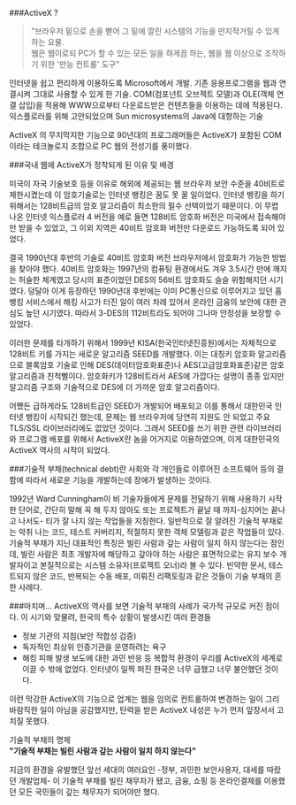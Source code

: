 ###ActiveX ?

>"브라우저 밑으로 손을 뻗어 그 밑에 깔린 시스템의 기능을 만지작거릴 수 있게 하는 요물.   
>웹은 웹이로되 PC가 할 수 있는 모든 일을 하게끔 하는, 웹을 웹 이상으로 조작하기 위한 '만능 컨트롤' 도구"
 
인터넷을 쉽고 편리하게 이용하도록 Microsoft에서 개발. 기존 응용프로그램을 웹과 연결시켜 그대로 사용할 수 있게 한 기술. COM(컴포넌트 오브젝트 모델)과 OLE(객체 연결 삽입)을 적용해 WWW으로부터 다운로드받은 컨텐츠들을 이용하는 데에 적용된다. 익스플로러를 위해 고안되었으며 Sun microsystems의 Java에 대항하는 기술

ActiveX 의 무지막지한 기능으로 90년대의 프로그래머들은 ActiveX가 포함된 COM이라는 테크놀로지 조합으로 PC 웹의 전성기를 풍미했다.


###국내 웹에 ActiveX가 정착되게 된 이유 및 배경

미국이 자국 기술보호 등을 이유로 해외에 제공되는 웹 브라우저 보안 수준을 40비트로 제한시켰는데 이 암호기술로는 인터넷 뱅킹은 꿈도 못 꿀 일이었다. 인터넷 뱅킹을 하기 위해서는 128비트급의 암호 알고리즘이 최소한의 필수 선택이었기 때문이다. 이 무렵 나온 인터넷 익스플로러 4 버전을 예로 들면 128비트 암호화 버전은 미국에서 접속해야만 받을 수 있었고, 그 이외 지역은 40비트 암호화 버전만 다운로드 가능하도록 되어 있었다. 

결국 1990년대 후반의 기술로 40비트 암호화 버전 브라우저에서 암호화가 가능한 방법을 찾아야 했다. 40비트 암호화는 1997년의 컴퓨팅 환경에서도 겨우 3.5시간 만에 깨지는 허술한 체계였고 당시의 표준이었던 DES의 56비트 암호화도 슬슬 위험해지던 시기였다. 덩달아 이게 등장하던 1990년대 후반에는 이미 PC통신으로 이루어지고 있던 홈뱅킹 서비스에서 해킹 사고가 터진 일이 여러 차례 있어서 온라인 금융의 보안에 대한 관심도 높던 시기였다. 따라서 3-DES의 112비트라도 되어야 그나마 안정성을 보장할 수 있었다. 

이러한 문제를 타개하기 위해서 1999년 KISA(한국인터넷진흥원)에서는 자체적으로 128비트 키를 가지는 새로운 알고리즘 SEED를 개발했다. 이는 대칭키 암호화 알고리즘으로 블록암호 기술로 인해 DES(데이터암호화표준)나 AES(고급암호화표준)같은 암호 알고리즘과 친척뻘이다. 암호화키가 128비트라서 AES에 가깝다는 설명이 종종 있지만 알고리즘 구조와 기술적으로 DES에 더 가까운 암호 알고리즘이다.

어쨌든 급하게라도 128비트급인 SEED가 개발되어 배포되고 이를 통해서 대한민국 인터넷 뱅킹이 시작되긴 했는데, 문제는 웹 브라우저에 당연히 지원도 안 되었고 주요 TLS/SSL 라이브러리에도 없었던 것이다. 그래서 SEED를 쓰기 위한 관련 라이브러리와 프로그램 배포를 위해서 ActiveX란 놈을 어거지로 이용하였으며, 이게 대한민국의 ActiveX 역사의 시작이 되었다.

###기술적 부채(technical debt)란 사회와 각 개인들로 이루어진 소프트웨어 등의 결함에 따라서 새로운 기능을 개발하는데 장애가 발생하는 것이다.

1992년 Ward Cunningham이 비 기술자들에게 문제를 전달하기 위해 사용하기 시작한 단어로,  간단히 말해 꼭 해 두지 않아도 또는 프로젝트가 끝날 때 까지-심지어는 끝나고 나서도- 티가 잘 나지 않는 작업들을 지칭한다.
일반적으로 잘 알려진 기술적 부채로는 악취 나는 코드, 테스트 커버리지, 적절하지 못한 객체 모델링과 같은 작업들이 있다. 
기술적 부채가 지닌 대표적인 특징은 빌린 사람과 갚는 사람이 일치 하지 않는다는 점인데, 빌린 사람은 최초 개발자에 해당하고 갚아야 하는 사람은 표면적으로는 유지 보수 개발자이고 본질적으로는 시스템 소유자(프로젝트 오너)라 볼 수 있다. 
 빈약한 문서, 테스트되지 않은 코드, 반복되는 수동 배포, 미뤄진 리팩토링과 같은 것들이 기술 부채의 흔한 사례다. 

###마치며...
ActiveX의 역사를 보면 기술적 부채의 사례가 국가적 규모로 커진 점이다.
이 시기와 맞물려, 한국의 특수 상황이 발생시킨 여러 환경들  
- 정보 기관의 지침(보안 적합성 검증)    
- 독자적인 최상위 인증기관을 운영하려는 욕구   
- 해킹 피해 발생 보도에 대한 과민 반응
등 복합적 환경이 우리를 ActiveX의 세계로 이끌 수 밖에 없었다.
인터넷이 일찍 퍼진 한국은 너무 급했고 너무 불안했던 것이다.

이런 막강한 ActiveX의 기능으로 업계는 웹을 임의로 컨트롤하여 변경하는 일이 그리 바람직한 일이 아님을 공감했지만, 탄력을 받은 ActiveX 내성은 누가 먼저 앞장서서 고치질 못했다.

기술적 부채의 명제   
**"기술적 부채는 빌린 사람과 갚는 사람이 일치 하지 않는다"**

지금의 환경을 유발했던 앞선 세대의 여러요인 -정부, 과민한 보안사용자, 대세를 따랐던 개발업체- 이 기술적 부채를 빌린 채무자가 됐고, 금융, 쇼핑 등 온라인결제를 이용했던 모든 국민들이 갚는 채무자가 되어야만 했다.

